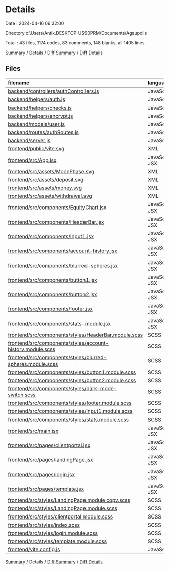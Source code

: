 # Details

Date : 2024-04-16 06:32:00

Directory c:\\Users\\Antik.DESKTOP-US90PRM\\Documents\\Agaupolis

Total : 43 files,  1174 codes, 83 comments, 148 blanks, all 1405 lines

[Summary](results.md) / Details / [Diff Summary](diff.md) / [Diff Details](diff-details.md)

## Files
| filename | language | code | comment | blank | total |
| :--- | :--- | ---: | ---: | ---: | ---: |
| [backend/controllers/authControllers.js](/backend/controllers/authControllers.js) | JavaScript | 73 | 21 | 19 | 113 |
| [backend/helpers/auth.js](/backend/helpers/auth.js) | JavaScript | 17 | 3 | 4 | 24 |
| [backend/helpers/checks.js](/backend/helpers/checks.js) | JavaScript | 42 | 7 | 8 | 57 |
| [backend/helpers/encrypt.js](/backend/helpers/encrypt.js) | JavaScript | 15 | 0 | 3 | 18 |
| [backend/models/user.js](/backend/models/user.js) | JavaScript | 12 | 0 | 4 | 16 |
| [backend/routes/authRoutes.js](/backend/routes/authRoutes.js) | JavaScript | 15 | 6 | 7 | 28 |
| [backend/server.js](/backend/server.js) | JavaScript | 20 | 5 | 6 | 31 |
| [frontend/public/vite.svg](/frontend/public/vite.svg) | XML | 1 | 0 | 0 | 1 |
| [frontend/src/App.jsx](/frontend/src/App.jsx) | JavaScript JSX | 18 | 0 | 4 | 22 |
| [frontend/src/assets/MoonPhase.svg](/frontend/src/assets/MoonPhase.svg) | XML | 16 | 0 | 1 | 17 |
| [frontend/src/assets/deposit.svg](/frontend/src/assets/deposit.svg) | XML | 9 | 0 | 1 | 10 |
| [frontend/src/assets/money.svg](/frontend/src/assets/money.svg) | XML | 9 | 0 | 1 | 10 |
| [frontend/src/assets/withdrawal.svg](/frontend/src/assets/withdrawal.svg) | XML | 9 | 0 | 1 | 10 |
| [frontend/src/components/EquityChart.jsx](/frontend/src/components/EquityChart.jsx) | JavaScript JSX | 78 | 0 | 6 | 84 |
| [frontend/src/components/HeaderBar.jsx](/frontend/src/components/HeaderBar.jsx) | JavaScript JSX | 8 | 0 | 2 | 10 |
| [frontend/src/components/Input1.jsx](/frontend/src/components/Input1.jsx) | JavaScript JSX | 16 | 0 | 2 | 18 |
| [frontend/src/components/account-history.jsx](/frontend/src/components/account-history.jsx) | JavaScript JSX | 58 | 0 | 5 | 63 |
| [frontend/src/components/blurred-spheres.jsx](/frontend/src/components/blurred-spheres.jsx) | JavaScript JSX | 6 | 0 | 1 | 7 |
| [frontend/src/components/button1.jsx](/frontend/src/components/button1.jsx) | JavaScript JSX | 8 | 0 | 2 | 10 |
| [frontend/src/components/button2.jsx](/frontend/src/components/button2.jsx) | JavaScript JSX | 8 | 0 | 2 | 10 |
| [frontend/src/components/footer.jsx](/frontend/src/components/footer.jsx) | JavaScript JSX | 25 | 0 | 2 | 27 |
| [frontend/src/components/stats-module.jsx](/frontend/src/components/stats-module.jsx) | JavaScript JSX | 16 | 0 | 2 | 18 |
| [frontend/src/components/styles/HeaderBar.module.scss](/frontend/src/components/styles/HeaderBar.module.scss) | SCSS | 5 | 0 | 1 | 6 |
| [frontend/src/components/styles/account-history.module.scss](/frontend/src/components/styles/account-history.module.scss) | SCSS | 19 | 0 | 1 | 20 |
| [frontend/src/components/styles/blurred-spheres.module.scss](/frontend/src/components/styles/blurred-spheres.module.scss) | SCSS | 7 | 0 | 0 | 7 |
| [frontend/src/components/styles/button1.module.scss](/frontend/src/components/styles/button1.module.scss) | SCSS | 25 | 0 | 2 | 27 |
| [frontend/src/components/styles/button2.module.scss](/frontend/src/components/styles/button2.module.scss) | SCSS | 16 | 0 | 0 | 16 |
| [frontend/src/components/styles/dark-mode-switch.scss](/frontend/src/components/styles/dark-mode-switch.scss) | SCSS | 0 | 0 | 1 | 1 |
| [frontend/src/components/styles/footer.module.scss](/frontend/src/components/styles/footer.module.scss) | SCSS | 49 | 0 | 3 | 52 |
| [frontend/src/components/styles/input1.module.scss](/frontend/src/components/styles/input1.module.scss) | SCSS | 28 | 0 | 1 | 29 |
| [frontend/src/components/styles/stats.module.scss](/frontend/src/components/styles/stats.module.scss) | SCSS | 40 | 0 | 4 | 44 |
| [frontend/src/main.jsx](/frontend/src/main.jsx) | JavaScript JSX | 9 | 0 | 2 | 11 |
| [frontend/src/pages/clientportal.jsx](/frontend/src/pages/clientportal.jsx) | JavaScript JSX | 52 | 0 | 2 | 54 |
| [frontend/src/pages/landingPage.jsx](/frontend/src/pages/landingPage.jsx) | JavaScript JSX | 39 | 17 | 8 | 64 |
| [frontend/src/pages/login.jsx](/frontend/src/pages/login.jsx) | JavaScript JSX | 74 | 17 | 4 | 95 |
| [frontend/src/pages/template.jsx](/frontend/src/pages/template.jsx) | JavaScript JSX | 12 | 0 | 2 | 14 |
| [frontend/src/styles/LandingPage.module copy.scss](/frontend/src/styles/LandingPage.module%20copy.scss) | SCSS | 69 | 3 | 4 | 76 |
| [frontend/src/styles/LandingPage.module.scss](/frontend/src/styles/LandingPage.module.scss) | SCSS | 69 | 3 | 4 | 76 |
| [frontend/src/styles/clientportal.module.scss](/frontend/src/styles/clientportal.module.scss) | SCSS | 62 | 0 | 9 | 71 |
| [frontend/src/styles/index.scss](/frontend/src/styles/index.scss) | SCSS | 24 | 0 | 4 | 28 |
| [frontend/src/styles/login.module.scss](/frontend/src/styles/login.module.scss) | SCSS | 77 | 0 | 9 | 86 |
| [frontend/src/styles/template.module.scss](/frontend/src/styles/template.module.scss) | SCSS | 14 | 0 | 2 | 16 |
| [frontend/vite.config.js](/frontend/vite.config.js) | JavaScript | 5 | 1 | 2 | 8 |

[Summary](results.md) / Details / [Diff Summary](diff.md) / [Diff Details](diff-details.md)